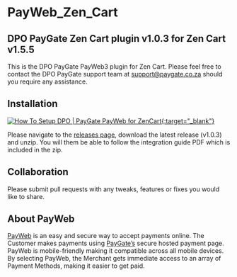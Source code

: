# PayWeb_Zen_Cart
## DPO PayGate Zen Cart plugin v1.0.3 for Zen Cart v1.5.5

This is the DPO PayGate PayWeb3 plugin for Zen Cart. Please feel free to contact the DPO PayGate support team at support@paygate.co.za should you require any assistance.

## Installation
[![How To Setup DPO | PayGate PayWeb for ZenCart](https://www.appinlet.com/wp-content/uploads/2018/09/ZenCart-Integration.jpg){:target="_blank"}](http://www.youtube.com/watch?v=AUGkcxVzeFo "How To Setup DPO | PayGate PayWeb for ZenCart")

Please navigate to the [releases page](https://github.com/PayGate/PayWeb_Zen_Cart/releases), download the latest release (v1.0.3) and unzip. You will them be able to follow the integration guide PDF which is included in the zip.

## Collaboration

Please submit pull requests with any tweaks, features or fixes you would like to share.

## About PayWeb

[PayWeb](https://www.paygate.co.za/paygate-products/payweb/) is an easy and secure way to accept payments online. The Customer makes payments using [PayGate’s](https://www.paygate.co.za/) secure hosted payment page. PayWeb is mobile-friendly making it compatible across all mobile devices. By selecting PayWeb, the Merchant gets immediate access to an array of Payment Methods, making it easier to get paid.
